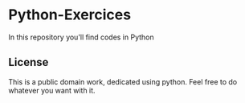 # Python-Exercices

In this repository you'll find codes in Python 

## License
This is a public domain work, dedicated using python. Feel free to do whatever you want with it.

